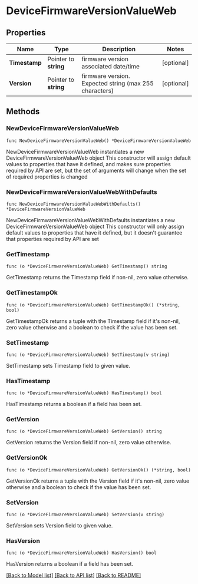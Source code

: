 # DeviceFirmwareVersionValueWeb

## Properties

Name | Type | Description | Notes
------------ | ------------- | ------------- | -------------
**Timestamp** | Pointer to **string** | firmware version associated date/time | [optional] 
**Version** | Pointer to **string** | firmware version. Expected string (max 255 characters) | [optional] 

## Methods

### NewDeviceFirmwareVersionValueWeb

`func NewDeviceFirmwareVersionValueWeb() *DeviceFirmwareVersionValueWeb`

NewDeviceFirmwareVersionValueWeb instantiates a new DeviceFirmwareVersionValueWeb object
This constructor will assign default values to properties that have it defined,
and makes sure properties required by API are set, but the set of arguments
will change when the set of required properties is changed

### NewDeviceFirmwareVersionValueWebWithDefaults

`func NewDeviceFirmwareVersionValueWebWithDefaults() *DeviceFirmwareVersionValueWeb`

NewDeviceFirmwareVersionValueWebWithDefaults instantiates a new DeviceFirmwareVersionValueWeb object
This constructor will only assign default values to properties that have it defined,
but it doesn't guarantee that properties required by API are set

### GetTimestamp

`func (o *DeviceFirmwareVersionValueWeb) GetTimestamp() string`

GetTimestamp returns the Timestamp field if non-nil, zero value otherwise.

### GetTimestampOk

`func (o *DeviceFirmwareVersionValueWeb) GetTimestampOk() (*string, bool)`

GetTimestampOk returns a tuple with the Timestamp field if it's non-nil, zero value otherwise
and a boolean to check if the value has been set.

### SetTimestamp

`func (o *DeviceFirmwareVersionValueWeb) SetTimestamp(v string)`

SetTimestamp sets Timestamp field to given value.

### HasTimestamp

`func (o *DeviceFirmwareVersionValueWeb) HasTimestamp() bool`

HasTimestamp returns a boolean if a field has been set.

### GetVersion

`func (o *DeviceFirmwareVersionValueWeb) GetVersion() string`

GetVersion returns the Version field if non-nil, zero value otherwise.

### GetVersionOk

`func (o *DeviceFirmwareVersionValueWeb) GetVersionOk() (*string, bool)`

GetVersionOk returns a tuple with the Version field if it's non-nil, zero value otherwise
and a boolean to check if the value has been set.

### SetVersion

`func (o *DeviceFirmwareVersionValueWeb) SetVersion(v string)`

SetVersion sets Version field to given value.

### HasVersion

`func (o *DeviceFirmwareVersionValueWeb) HasVersion() bool`

HasVersion returns a boolean if a field has been set.


[[Back to Model list]](../README.md#documentation-for-models) [[Back to API list]](../README.md#documentation-for-api-endpoints) [[Back to README]](../README.md)


